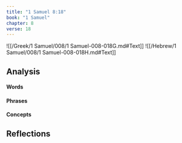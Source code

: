 ```yaml
---
title: "1 Samuel 8:18"
book: "1 Samuel"
chapter: 8
verse: 18
---
```

![[/Greek/1 Samuel/008/1 Samuel-008-018G.md#Text]]
![[/Hebrew/1 Samuel/008/1 Samuel-008-018H.md#Text]]

## Analysis

#### Words

#### Phrases

#### Concepts

## Reflections
